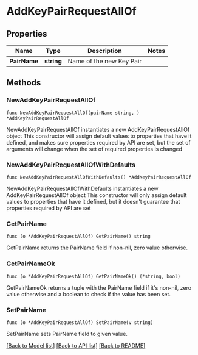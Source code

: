 # AddKeyPairRequestAllOf

## Properties

Name | Type | Description | Notes
------------ | ------------- | ------------- | -------------
**PairName** | **string** | Name of the new Key Pair | 

## Methods

### NewAddKeyPairRequestAllOf

`func NewAddKeyPairRequestAllOf(pairName string, ) *AddKeyPairRequestAllOf`

NewAddKeyPairRequestAllOf instantiates a new AddKeyPairRequestAllOf object
This constructor will assign default values to properties that have it defined,
and makes sure properties required by API are set, but the set of arguments
will change when the set of required properties is changed

### NewAddKeyPairRequestAllOfWithDefaults

`func NewAddKeyPairRequestAllOfWithDefaults() *AddKeyPairRequestAllOf`

NewAddKeyPairRequestAllOfWithDefaults instantiates a new AddKeyPairRequestAllOf object
This constructor will only assign default values to properties that have it defined,
but it doesn't guarantee that properties required by API are set

### GetPairName

`func (o *AddKeyPairRequestAllOf) GetPairName() string`

GetPairName returns the PairName field if non-nil, zero value otherwise.

### GetPairNameOk

`func (o *AddKeyPairRequestAllOf) GetPairNameOk() (*string, bool)`

GetPairNameOk returns a tuple with the PairName field if it's non-nil, zero value otherwise
and a boolean to check if the value has been set.

### SetPairName

`func (o *AddKeyPairRequestAllOf) SetPairName(v string)`

SetPairName sets PairName field to given value.



[[Back to Model list]](../README.md#documentation-for-models) [[Back to API list]](../README.md#documentation-for-api-endpoints) [[Back to README]](../README.md)


